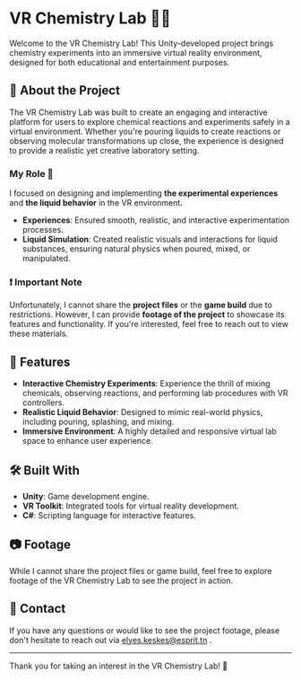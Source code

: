 # VR Chemistry Lab 🧪🌌

Welcome to the VR Chemistry Lab! This Unity-developed project brings chemistry experiments into an immersive virtual reality environment, designed for both educational and entertainment purposes. 

## 📖 About the Project  
The VR Chemistry Lab was built to create an engaging and interactive platform for users to explore chemical reactions and experiments safely in a virtual environment. Whether you're pouring liquids to create reactions or observing molecular transformations up close, the experience is designed to provide a realistic yet creative laboratory setting.  

### My Role 🎯  
I focused on designing and implementing **the experimental experiences** and **the liquid behavior** in the VR environment.  
- **Experiences**: Ensured smooth, realistic, and interactive experimentation processes.  
- **Liquid Simulation**: Created realistic visuals and interactions for liquid substances, ensuring natural physics when poured, mixed, or manipulated.  

### ❗ Important Note  
Unfortunately, I cannot share the **project files** or the **game build** due to restrictions. However, I can provide **footage of the project** to showcase its features and functionality. If you're interested, feel free to reach out to view these materials.

## 🎥 Features  
- **Interactive Chemistry Experiments**: Experience the thrill of mixing chemicals, observing reactions, and performing lab procedures with VR controllers.  
- **Realistic Liquid Behavior**: Designed to mimic real-world physics, including pouring, splashing, and mixing.  
- **Immersive Environment**: A highly detailed and responsive virtual lab space to enhance user experience.  

## 🛠️ Built With  
- **Unity**: Game development engine.  
- **VR Toolkit**: Integrated tools for virtual reality development.  
- **C#**: Scripting language for interactive features.  

## 📷 Footage  
While I cannot share the project files or game build, feel free to explore footage of the VR Chemistry Lab to see the project in action.


## 📩 Contact  
If you have any questions or would like to see the project footage, please don't hesitate to reach out via elyes.keskes@esprit.tn .

---
Thank you for taking an interest in the VR Chemistry Lab! 🌟
